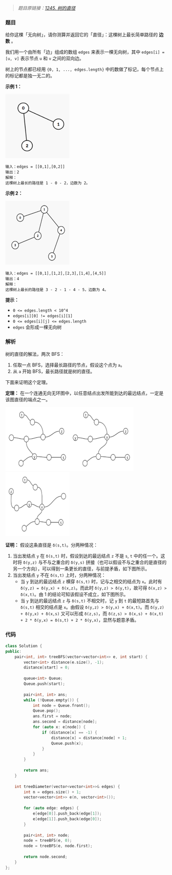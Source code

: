 > *题目原链接：[1245. 树的直径](https://leetcode-cn.com/contest/biweekly-contest-12/problems/tree-diameter)*

### 题目

给你这棵「无向树」，请你测算并返回它的「直径」：这棵树上最长简单路径的 **边数** 。

我们用一个由所有「边」组成的数组 `edges` 来表示一棵无向树，其中 `edges[i] = [u, v]` 表示节点 `u` 和 `v`
之间的双向边。

树上的节点都已经用 `{0, 1, ..., edges.length}` 中的数做了标记，每个节点上的标记都是独一无二的。

**示例 1：**

<img src="./Resources/tree_1.png" width="200" height="200"/>

```
输入：edges = [[0,1],[0,2]]
输出：2
解释：
这棵树上最长的路径是 1 - 0 - 2，边数为 2。
```

**示例 2：**

<img src="./Resources/tree_2.png" width="200" height="200"/>

```
输入：edges = [[0,1],[1,2],[2,3],[1,4],[4,5]]
输出：4
解释：
这棵树上最长的路径是 3 - 2 - 1 - 4 - 5，边数为 4。
```

**提示：**

* `0 <= edges.length < 10^4`
* `edges[i][0] != edges[i][1]`
* `0 <= edges[i][j] <= edges.length`
* `edges` 会形成一棵无向树

### 解析

树的直径的解法，两次 BFS：

1. 任取一点 BFS，选择最长路径的节点，假设这个点为 `a`。
2. 从 `a` 开始 BFS，最长路径就是树的直径。

下面来证明这个定理。

**定理：** 在一个连通无向无环图中，以任意结点出发所能到达的最远结点，一定是该图直径的端点之一。

<div>
    <img src="./Resources/tree_prove_1.png" width="200" height="200"/><img src="./Resources/tree_prove_2.png" width="200" height="200"/><img src="./Resources/tree_prove_3.png" width="200" height="200"/>
</div>

**证明：** 假设这条直径是 `δ(s,t)`。分两种情况：

1. 当出发结点 `y` 在 `δ(s,t)` 时，假设到达的最远结点 `z` 不是 `s`, `t` 中的任一个。这时将 `δ(y,z)` 与不与之重合的 `δ(y,s)` 拼接（也可以假设不与之重合的是直径的另一个方向），可以得到一条更长的直径，与前提矛盾，如下图所示。
2. 当出发结点 `y` 不在 `δ(s,t)` 上时，分两种情况：
    - 当 `y` 到达的最远结点 `z` 横穿 `δ(s,t)` 时，记与之相交的结点为 `x`。此时有 `δ(y,z) = δ(y,x) + δ(x,z)`。而此时 `δ(y,z) > δ(y,t)`，故可得 `δ(x,z) > δ(x,t)`。由 1 的结论可知该假设不成立，如下图所示。
    - 当 `y` 到达的最远结点 `z` 与 `δ(s,t)` 不相交时，记 `y` 到 `t` 的最短路首先与 `δ(s,t)` 相交的结点是 `x`。由假设 `δ(y,z) > δ(y,x) + δ(x,t)`。而 `δ(y,z) + δ(y,x) + δ(x,s)` 又可以形成 `δ(z,s)`，而 `δ(z,s) > δ(x,s) + δ(x,t) + 2 * δ(y,x) = δ(s,t) + 2 * δ(y,x)`，显然与题意矛盾。

### 代码

```cpp
class Solution {
public:
    pair<int, int> treeBFS(vector<vector<int>> e, int start) {
        vector<int> distance(e.size(), -1);
        distance[start] = 0;
        
        queue<int> Queue;
        Queue.push(start);
        
        pair<int, int> ans;
        while (!Queue.empty()) {
            int node = Queue.front();
            Queue.pop();
            ans.first = node;
            ans.second = distance[node];
            for (auto x: e[node]) {
                if (distance[x] == -1) {
                    distance[x] = distance[node] + 1;
                    Queue.push(x);
                }
            }
        }
        
        return ans;
    }
    
    int treeDiameter(vector<vector<int>>& edges) {
        int n = edges.size() + 1;
        vector<vector<int>> e(n, vector<int>());
        
        for (auto edge: edges) {
            e[edge[0]].push_back(edge[1]);
            e[edge[1]].push_back(edge[0]);
        }
        
        pair<int, int> node;
        node = treeBFS(e, 0);
        node = treeBFS(e, node.first);
        
        return node.second;
    }
};
```